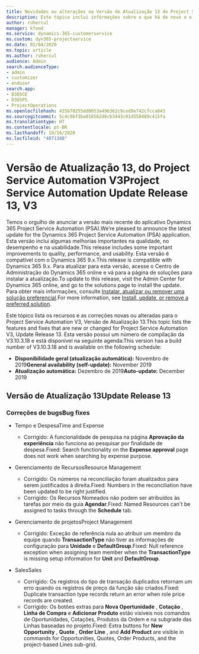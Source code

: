 ```yaml
---
title: Novidades ou alterações na Versão de Atualização 13 do Project Service Automation V3
description: Este tópico inclui informações sobre o que há de novo e o que foi alterado na Versão da Atualização 13 do Project Service Automation V3.
author: ruhercul
manager: kfend
ms.service: dynamics-365-customerservice
ms.custom: dyn365-projectservice
ms.date: 02/04/2020
ms.topic: article
ms.author: ruhercul
audience: Admin
search.audienceType:
- admin
- customizer
- enduser
search.app:
- D365CE
- D365PS
- ProjectOperations
ms.openlocfilehash: 435b70255dd0053a496362c9ced9e742cfcca843
ms.sourcegitcommit: 5c4c9bf3ba018562d6cb3443c01d550489c415fa
ms.translationtype: HT
ms.contentlocale: pt-BR
ms.lasthandoff: 10/16/2020
ms.locfileid: "4071388"
---
```

# <a name="project-service-automation-update-release-13-v3"></a><span data-ttu-id="b8be1-103">Versão de Atualização 13, do Project Service Automation V3</span><span class="sxs-lookup"><span data-stu-id="b8be1-103">Project Service Automation Update Release 13, V3</span></span>
<span data-ttu-id="b8be1-104">Temos o orgulho de anunciar a versão mais recente do aplicativo Dynamics 365 Project Service Automation (PSA).</span><span class="sxs-lookup"><span data-stu-id="b8be1-104">We’re pleased to announce the latest update for the Dynamics 365 Project Service Automation (PSA) application.</span></span> <span data-ttu-id="b8be1-105">Esta versão inclui algumas melhorias importantes na qualidade, no desempenho e na usabilidade.</span><span class="sxs-lookup"><span data-stu-id="b8be1-105">This release includes some important improvements to quality, performance, and usability.</span></span> <span data-ttu-id="b8be1-106">Esta versão é compatível com o Dynamics 365 9.x.</span><span class="sxs-lookup"><span data-stu-id="b8be1-106">This release is compatible with Dynamics 365 9.x.</span></span> <span data-ttu-id="b8be1-107">Para atualizar para esta versão, acesse o Centro de Administração do Dynamics 365 online e vá para a página de soluções para instalar a atualização.</span><span class="sxs-lookup"><span data-stu-id="b8be1-107">To update to this release, visit the Admin Center for Dynamics 365 online, and go to the solutions page to install the update.</span></span> <span data-ttu-id="b8be1-108">Para obter mais informações, consulte [Instalar, atualizar ou remover uma solução preferencial](https://docs.microsoft.com/power-platform/admin/install-remove-preferred-solution).</span><span class="sxs-lookup"><span data-stu-id="b8be1-108">For more information, see [Install, update, or remove a preferred solution](https://docs.microsoft.com/power-platform/admin/install-remove-preferred-solution).</span></span>

<span data-ttu-id="b8be1-109">Este tópico lista os recursos e as correções novas ou alteradas para o Project Service Automation V3, Versão de Atualização 13.</span><span class="sxs-lookup"><span data-stu-id="b8be1-109">This topic lists the features and fixes that are new or changed for Project Service Automation V3, Update Release 13.</span></span> <span data-ttu-id="b8be1-110">Esta versão possui um número de compilação da V3.10.3.18 e está disponível na seguinte agenda:</span><span class="sxs-lookup"><span data-stu-id="b8be1-110">This version has a build number of V3.10.3.18 and is available on the following schedule:</span></span>

- <span data-ttu-id="b8be1-111">**Disponibilidade geral (atualização automática):** Novembro de 2019</span><span class="sxs-lookup"><span data-stu-id="b8be1-111">**General availability (self-update):** November 2019</span></span>
- <span data-ttu-id="b8be1-112">**Atualização automática:** Dezembro de 2019</span><span class="sxs-lookup"><span data-stu-id="b8be1-112">**Auto-update:** December 2019</span></span>


## <a name="update-release-13"></a><span data-ttu-id="b8be1-113">Versão de Atualização 13</span><span class="sxs-lookup"><span data-stu-id="b8be1-113">Update Release 13</span></span> 

### <a name="bug-fixes"></a><span data-ttu-id="b8be1-114">Correções de bugs</span><span class="sxs-lookup"><span data-stu-id="b8be1-114">Bug fixes</span></span>

- <span data-ttu-id="b8be1-115">Tempo e Despesa</span><span class="sxs-lookup"><span data-stu-id="b8be1-115">Time and Expense</span></span>

     - <span data-ttu-id="b8be1-116">Corrigido: A funcionalidade de pesquisa na página **Aprovação da experiência** não funciona ao pesquisar por finalidade de despesa.</span><span class="sxs-lookup"><span data-stu-id="b8be1-116">Fixed: Search functionality on the **Expense approval** page does not work when searching by expense purpose.</span></span>

- <span data-ttu-id="b8be1-117">Gerenciamento de Recursos</span><span class="sxs-lookup"><span data-stu-id="b8be1-117">Resource Management</span></span>

     - <span data-ttu-id="b8be1-118">Corrigido: Os números na reconciliação foram atualizados para serem justificados à direita.</span><span class="sxs-lookup"><span data-stu-id="b8be1-118">Fixed: Numbers in the reconciliation have been updated to be right justified.</span></span>
     - <span data-ttu-id="b8be1-119">Corrigido: Os Recursos Nomeados não podem ser atribuídos às tarefas por meio da guia **Agendar**.</span><span class="sxs-lookup"><span data-stu-id="b8be1-119">Fixed: Named Resources can't be assigned to tasks through the **Schedule** tab.</span></span>

- <span data-ttu-id="b8be1-120">Gerenciamento de projetos</span><span class="sxs-lookup"><span data-stu-id="b8be1-120">Project Management</span></span>

     - <span data-ttu-id="b8be1-121">Corrigido: Exceção de referência nula ao atribuir um membro da equipe quando **TransactionType** não tiver as informações de configuração para **Unidade** e **DefaultGroup**.</span><span class="sxs-lookup"><span data-stu-id="b8be1-121">Fixed: Null reference exception when assigning team member when the **TransactionType** is missing setup information for **Unit** and **DefaultGroup**.</span></span>

- <span data-ttu-id="b8be1-122">Sales</span><span class="sxs-lookup"><span data-stu-id="b8be1-122">Sales</span></span>

     - <span data-ttu-id="b8be1-123">Corrigido: Os registros do tipo de transação duplicados retornam um erro quando os registros de preço da função são criados.</span><span class="sxs-lookup"><span data-stu-id="b8be1-123">Fixed: Duplicate transaction type records return an error when role price records are created.</span></span>
     - <span data-ttu-id="b8be1-124">Corrigido: Os botões extras para **Nova Oportunidade** , **Cotação** , **Linha de Compra** e **Adicionar Produto** estão visíveis nos comandos de Oportunidades, Cotações, Produtos da Ordem e na subgrade das Linhas baseadas no projeto.</span><span class="sxs-lookup"><span data-stu-id="b8be1-124">Fixed: Extra buttons for **New Opportunity** , **Quote** , **Order Line** , and **Add Product** are visible in commands for Opportunities, Quotes, Order Products, and the project-based Lines sub-grid.</span></span>


